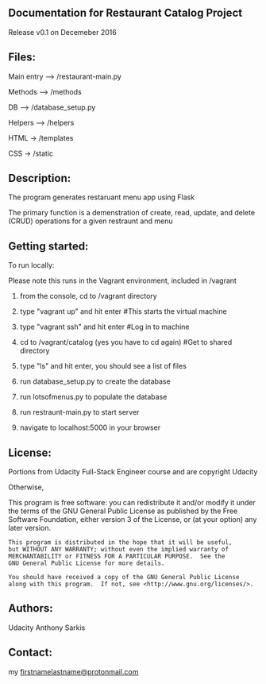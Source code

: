 
Documentation for Restaurant Catalog Project
-------------
Release v0.1 on Decemeber 2016


Files:
------------------------------------------------------------------------
Main entry --> /restaurant-main.py

Methods --> /methods

DB --> /database_setup.py

Helpers --> /helpers

HTML -> /templates

CSS -> /static


Description:
------------------------------------------------------------------------
The program generates restaruant menu app using Flask

The primary function is a demenstration of create, read, update, and delete (CRUD) operations for a given restraunt and menu



Getting started:
------------------------------------------------------------------------


To run locally:

Please note this runs in the Vagrant environment, included in /vagrant

1) from the console, cd to /vagrant directory

2) type "vagrant up" and hit enter   #This starts the virtual machine

3) type "vagrant ssh" and hit enter   #Log in to machine

4) cd to /vagrant/catalog (yes you have to cd again)   #Get to shared directory

5) type "ls" and hit enter, you should see a list of files

6) run database_setup.py to create the database

7) run lotsofmenus.py to populate the database

8) run restraunt-main.py to start server

9) navigate to localhost:5000 in your browser



License:
------------------------------------------------------------------------

Portions from Udacity Full-Stack Engineer course and are copyright Udacity

Otherwise,

This program is free software: you can redistribute it and/or modify
    it under the terms of the GNU General Public License as published by
    the Free Software Foundation, either version 3 of the License, or
    (at your option) any later version.

    This program is distributed in the hope that it will be useful,
    but WITHOUT ANY WARRANTY; without even the implied warranty of
    MERCHANTABILITY or FITNESS FOR A PARTICULAR PURPOSE.  See the
    GNU General Public License for more details.

    You should have received a copy of the GNU General Public License
    along with this program.  If not, see <http://www.gnu.org/licenses/>.


Authors:
------------------------------------------------------------------------
Udacity
Anthony Sarkis


Contact:
------------------------------------------------------------------------
my firstnamelastname@protonmail.com 

